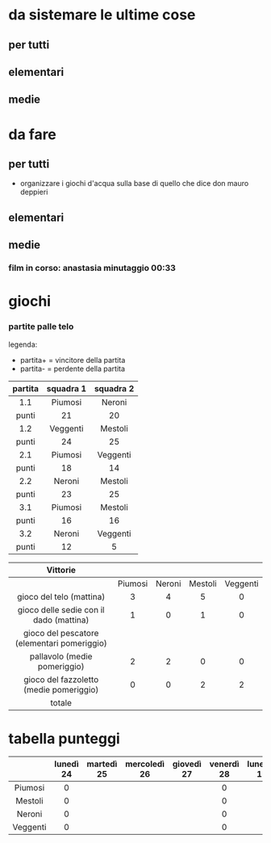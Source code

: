 # da sistemare le ultime cose
## per tutti
## elementari
## medie
# da fare
## per tutti
- organizzare i giochi d'acqua sulla base di quello che dice don mauro deppieri
## elementari
## medie

### film in corso: anastasia minutaggio 00:33

# giochi
### partite palle telo
legenda:
- partita+ = vincitore della partita
- partita- = perdente della partita

|partita|squadra 1|squadra 2|
|:---:|:---:|:---:|
|1.1|Piumosi|Neroni|
|punti|21|20|
|1.2|Veggenti|Mestoli|
|punti|24|25|
|2.1|Piumosi|Veggenti|
|punti|18|14|
|2.2|Neroni|Mestoli|
|punti|23|25|
|3.1|Piumosi|Mestoli|
|punti|16|16|
|3.2|Neroni|Veggenti|
|punti|12|5|

|Vittorie|||||
|:---:|:---:|:---:|:---:|:---:|
||Piumosi|Neroni|Mestoli|Veggenti|
|gioco del telo (mattina)|3|4|5|0|
|gioco delle sedie con il dado (mattina)|1|0|1|0|
|gioco del pescatore (elementari pomeriggio)|||||
|pallavolo (medie pomeriggio)|2|2|0|0|
|gioco del fazzoletto (medie pomeriggio)|0|0|2|2|
|totale||||||

# tabella punteggi

||lunedì 24|martedì 25|mercoledì 26|giovedì 27|venerdì 28|lunedì 1|martedì 2|mercoledì 3|giovedì 4|venerdì 5|
|:---:|:---:|:---:|:---:|:---:|:---:|:---:|:---:|:---:|:---:|:---:|
|Piumosi|0||||0|||0||0|
|Mestoli|0||||0|||0||0|
|Neroni|0||||0|||0||0|
|Veggenti|0||||0|||0||0|